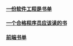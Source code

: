 #### [一份软件工程是书单](http://lucida.me/blog/developer-reading-list/)
#### [一个合格程序员应该读的书](http://justjavac.com/other/2012/05/15/qualified-programmer-should-read-what-books.html)
#### [前端书单](http://justjavac.com/web/2014/06/23/qianduankaifa-congcainiao-daodaniu-de-qujingzhilu.html)
